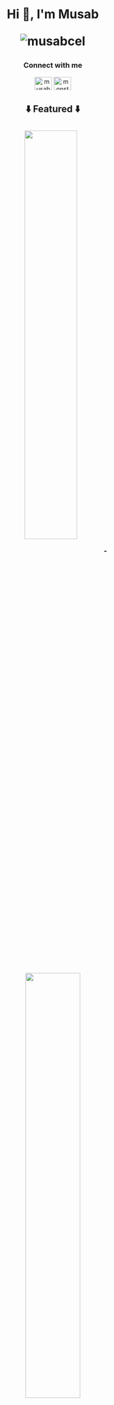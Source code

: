 <h1> <p align="center"> Hi 👋, I'm Musab 
<p align="center"> <img src="https://komarev.com/ghpvc/?username=musabcel&label=Profile%20views&color=red&style=for-the-badge"
    alt="musabcel"/></h1>
<h3> <p align="center"> Connect with me </h3>

<p align="center">
<a href="https://t.me/musabcel" target="blank"><img align="center" src="https://upload.wikimedia.org/wikipedia/commons/8/82/Telegram_logo.svg" alt="musabcel" height="30" width="40" /></a>
<a href="https://t.me/monstermite" target="blank"><img align="center" src="https://upload.wikimedia.org/wikipedia/commons/8/82/Telegram_logo.svg" alt="monstermite" height="30" width="40" /></a>
</p>
<div align="center">

<h2> <p align="center"> ⬇️ Featured ⬇️ <h2>
 
<p align="center">
<a href="https://github.com/musabcel/android_rom_list">
<img width='49%' align="center"src="https://github-readme-stats.vercel.app/api/pin/?username=musabcel&repo=android_rom_list&hide_border=false&bg_color=0D1117&title_color=C9D1D9&text_color=8B949E&icon_color=02D892" />
</a>
<span>&nbsp;</span>
  
  

<p align="center">
  <img height="50%" width="auto" src ="https://spotify-github-profile.kittinanx.com/api?username=musabcel&show_icons=true&count_private=true&theme=darcula&hide_border=true&hide=issues,contribs&bg_color=00000000">
  <img height="50%" width="auto" src ="https://spotify-github-profile.kittinanx.com/api/top-langs/?username=musabcel&layout=compact&hide_border=true&theme=darcula&bg_color=00000000&langs_count=6">
  <img src ="https://github-readme-streak-stats.herokuapp.com?user=musabcel&theme=darcula&hide_border=true&background=FFFFFF00">
  <br>

![spotify-github-profile](https://spotify-github-profile.kittinanx.com/api/view.svg?uid=musabcel&redirect=true][https://spotify-github-profile.kittinanx.com/api/view.svg?uid=musabcel&cover_image=true&theme=default&show_offline=true&background_color=000000&interchange=true&bar_color=ff0000&bar_color_cover=true)

  <div>
